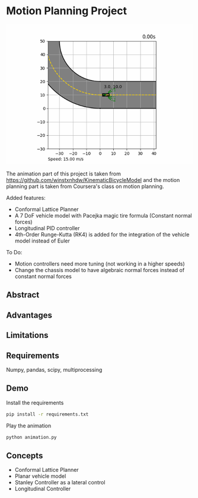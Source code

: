 # Motion Planning Project

<div align="center">
	<img src="resources/animation.gif" />
</div>


The animation part of this project is taken from https://github.com/winstxnhdw/KinematicBicycleModel 
and the motion planning part is taken from Coursera's class on motion planning.



Added features:
- Conformal Lattice Planner
- A 7 DoF vehicle model with Pacejka magic tire formula (Constant normal forces)
- Longitudinal PID controller
- 4th-Order Runge-Kutta (RK4) is added for the integration of the vehicle model instead of Euler

To Do:
- Motion controllers need more tuning (not working in a higher speeds)
- Change the chassis model to have algebraic normal forces instead of constant normal forces

## Abstract

## Advantages

## Limitations

## Requirements
Numpy, pandas, scipy, multiprocessing
## Demo

Install the requirements

```bash
pip install -r requirements.txt
```

Play the animation

```bash
python animation.py
```

## Concepts
- Conformal Lattice Planner
- Planar vehicle model
- Stanley Controller as a lateral control
- Longitudinal Controller